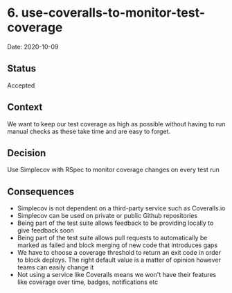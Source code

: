 # 6. use-coveralls-to-monitor-test-coverage

Date: 2020-10-09

## Status

Accepted

## Context

We want to keep our test coverage as high as possible without having to run
manual checks as these take time and are easy to forget.

## Decision

Use Simplecov with RSpec to monitor coverage changes on every test run

## Consequences

- Simplecov is not dependent on a third-party service such as Coveralls.io
- Simplecov can be used on private or public Github repositories
- Being part of the test suite allows feedback to be providing locally to give
feedback soon
- Being part of the test suite allows pull requests to automatically be marked
as failed and block merging of new code that introduces gaps
- We have to choose a coverage threshold to return an exit code in order to
block deploys. The right default value is a matter of opinion however teams can
easily change it
- Not using a service like Coveralls means we won't have their features like
coverage over time, badges, notifications etc
